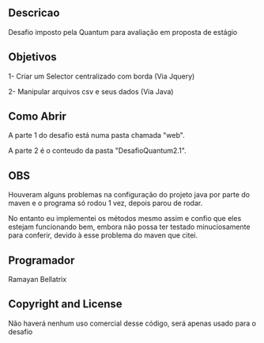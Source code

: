 ## Descricao
Desafio imposto pela Quantum para avaliação em proposta de estágio

## Objetivos
1- Criar um Selector centralizado com borda (Via Jquery)

2- Manipular arquivos csv e seus dados (Via Java)

## Como Abrir
A parte 1 do desafio está numa pasta chamada "web". 

A parte 2 é o conteudo da pasta "DesafioQuantum2.1".

## OBS
Houveram alguns problemas na configuração do projeto java por parte do maven e o programa só rodou 1 vez, depois parou de rodar.

No entanto eu implementei os métodos mesmo assim e confio que eles estejam funcionando bem, embora não possa ter testado minuciosamente para conferir, devido à esse problema do maven que citei.

## Programador
Ramayan Bellatrix

## Copyright and License
Não haverá nenhum uso comercial desse código, será apenas usado para o desafio